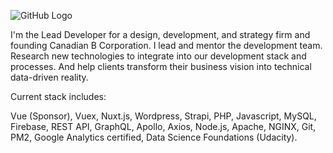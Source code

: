 ![GitHub Logo](https://img.shields.io/badge/version-4.6-green)

I'm the Lead Developer for a design, development, and strategy firm and founding Canadian B Corporation.  I lead and mentor the development team. Research new technologies to integrate into our development stack and processes. And help clients transform their business vision into technical data-driven reality.

Current stack includes:

Vue (Sponsor), Vuex, Nuxt.js, Wordpress, Strapi, PHP, Javascript, MySQL, Firebase, REST API, GraphQL, Apollo, Axios, Node.js, Apache, NGINX, Git, PM2, Google Analytics certified, Data Science Foundations (Udacity).

